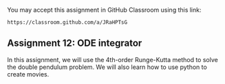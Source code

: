 You may accept this assignment in GitHub Classroom using this link:

    https://classroom.github.com/a/JRaHPTsG

## Assignment 12: ODE integrator

In this assignment, we will use the 4th-order Runge-Kutta method to solve the double pendulum problem.
We will also learn how to use python to create movies.
